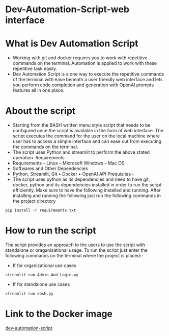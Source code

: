 # Dev-Automation-Script-web interface
# What is Dev Automation Script 
* Working with git and docker requires you to work with repetitive commands on the terminal.
  Automation is applied to work with these repetitive task easily.
* Dev Automation Script is a one way to execute the repetitive commands of the terminal with ease beneath a user friendly web interface  and lets you perform code completion and generation with OpenAI prompts features all in one place.
# About the script 
* Starting from the BASH written menu style script that needs to be configured once the script is available in the form of web interface.
The script executes the command for the user on the local machine where user has to access a simple interface and can ease out from executing the commands on the terminal.
* The script uses Python and streamlit to perform the above stated operation.
Requirements 
* Requirements – Linux – Microsoft Windows – Mac OS 
* Softwares and Other Dependencies
* Python, Streamlit, Git • Docker • OpenAI API
Prequisites -  
* The script uses python as its dependencies and need to have git, docker, python and its dependencies installed in order to run the script efficiently. Make sure to have the following installed and running. 
After installing and running the following just run the following commands in the project directory
```
pip install -r requirements.txt
```
# How to run the script
The script provides an approach to the users to use the script with standalone or oraganizational usage. 
To run the script just enter the following commands on the terminal where the project is placed:- 
* If for organizational use cases
```
streamlit run Admin_And_Login.py
```

* If for standalone use cases
```
streamlit run dash.py
```
# Link to the Docker image
[dev-automation-script](https://hub.docker.com/r/piyushmishradocker/dev-automation-script)
